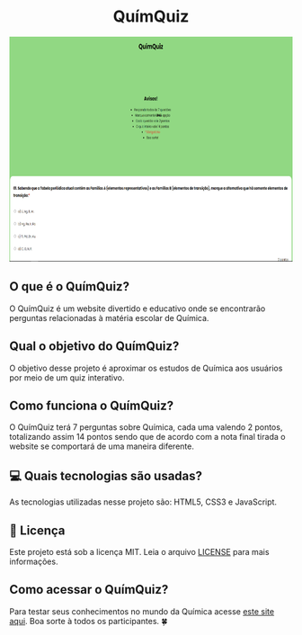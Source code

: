<h1 align="center">QuímQuiz</h1>

<p align="center"><img src="images/screenshots/screenshot.png" width="800" height="400"></p>

## O que é o QuímQuiz?
O QuímQuiz é um website divertido e educativo onde se encontrarão perguntas relacionadas à matéria escolar de Química.

## Qual o objetivo do QuímQuiz?
O objetivo desse projeto é aproximar os estudos de Química aos usuários por meio de um quiz interativo.

## Como funciona o QuímQuiz?
O QuímQuiz terá 7 perguntas sobre Química, cada uma valendo 2 pontos, totalizando assim 14 pontos sendo que de acordo com a nota final tirada o website se comportará de uma maneira diferente.

## :computer: Quais tecnologias são usadas?
As tecnologias utilizadas nesse projeto são: HTML5, CSS3 e JavaScript.

## :pencil: Licença
Este projeto está sob a licença MIT. Leia o arquivo [LICENSE](https://github.com/vitorjungles/quimquiz/blob/master/LICENSE) para mais informações.

## Como acessar o QuímQuiz?
Para testar seus conhecimentos no mundo da Química acesse [este site aqui](https://vitorjungles.github.io/quimquiz/). Boa sorte à todos os participantes. :four_leaf_clover:
